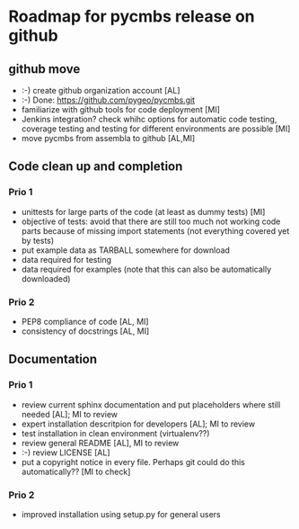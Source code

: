 Roadmap for pycmbs release on github
====================================

github move
-----------

* :-) create github organization account [AL]
 * :-) Done: https://github.com/pygeo/pycmbs.git
* familiarize with github tools for code deployment [MI]
* Jenkins integration? check whihc options for automatic code testing,
  coverage testing and testing for different environments are possible [MI]
* move pycmbs from assembla to github [AL,MI]


Code clean up and completion
----------------------------

### Prio 1

* unittests for large parts of the code (at least as dummy tests) [MI]
* objective of tests: avoid that there are still too much not working code
  parts because of missing import statements (not everything covered yet by tests)
* put example data as TARBALL somewhere for download
 * data required for testing
 * data required for examples (note that this can also be automatically
   downloaded)

### Prio 2

* PEP8 compliance of code [AL, MI]
* consistency of docstrings [AL, MI]


Documentation
-------------

### Prio 1

* review current sphinx documentation and put placeholders where still needed
  [AL]; MI to review
* expert installation descritpion for developers [AL]; MI to review
* test installation in clean environment (virtualenv??)
* review general README [AL], MI to review
* :-) review LICENSE [AL]
* put a copyright notice in every file. Perhaps git could do this
  automatically?? [MI to check]

### Prio 2

* improved installation using setup.py for general users
